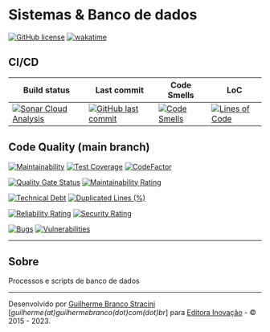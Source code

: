 # Sistemas & Banco de dados

[![GitHub license](https://img.shields.io/github/license/InovacaoMediaBrasil/SistemasEBancoDeDados)](https://github.com/InovacaoMediaBrasil/SistemasEBancoDeDados)
[![wakatime](https://wakatime.com/badge/github/InovacaoMediaBrasil/SistemasEBancoDeDados.svg)](https://wakatime.com/badge/github/InovacaoMediaBrasil/SistemasEBancoDeDados)

## CI/CD

| Build status | Last commit | Code Smells | LoC | 
|--------------|-------------|-------------|-----|
| [![Sonar Cloud Analysis](https://github.com/InovacaoMediaBrasil/SistemasEBancoDeDados/actions/workflows/sonarcloud.yml/badge.svg)](https://github.com/InovacaoMediaBrasil/SistemasEBancoDeDados/actions/workflows/sonarcloud.yml) | [![GitHub last commit](https://img.shields.io/github/last-commit/InovacaoMediaBrasil/SistemasEBancoDeDados/main)](https://github.com/InovacaoMediaBrasil/SistemasEBancoDeDados) | [![Code Smells](https://sonarcloud.io/api/project_badges/measure?project=InovacaoMediaBrasil_SistemasEBancoDeDados&metric=code_smells&branch=main)](https://sonarcloud.io/dashboard?id=InovacaoMediaBrasil_SistemasEBancoDeDados) | [![Lines of Code](https://sonarcloud.io/api/project_badges/measure?project=InovacaoMediaBrasil_SistemasEBancoDeDados&metric=ncloc&branch=main)](https://sonarcloud.io/dashboard?id=InovacaoMediaBrasil_SistemasEBancoDeDados) | 


## Code Quality (main branch)

[![Maintainability](https://api.codeclimate.com/v1/badges/6216e02766b0e116db54/maintainability)](https://codeclimate.com/github/InovacaoMediaBrasil/SistemasEBancoDeDados/maintainability)
[![Test Coverage](https://api.codeclimate.com/v1/badges/6216e02766b0e116db54/test_coverage)](https://codeclimate.com/github/InovacaoMediaBrasil/SistemasEBancoDeDados/test_coverage)
[![CodeFactor](https://www.codefactor.io/repository/github/inovacaomediabrasil/sistemasebancodedados/badge)](https://www.codefactor.io/repository/github/inovacaomediabrasil/sistemasebancodedados)

[![Quality Gate Status](https://sonarcloud.io/api/project_badges/measure?project=InovacaoMediaBrasil_SistemasEBancoDeDados&metric=alert_status)](https://sonarcloud.io/dashboard?id=InovacaoMediaBrasil_SistemasEBancoDeDados)
[![Maintainability Rating](https://sonarcloud.io/api/project_badges/measure?project=InovacaoMediaBrasil_SistemasEBancoDeDados&metric=sqale_rating)](https://sonarcloud.io/dashboard?id=InovacaoMediaBrasil_SistemasEBancoDeDados)

[![Technical Debt](https://sonarcloud.io/api/project_badges/measure?project=InovacaoMediaBrasil_SistemasEBancoDeDados&metric=sqale_index)](https://sonarcloud.io/dashboard?id=InovacaoMediaBrasil_SistemasEBancoDeDados)
[![Duplicated Lines (%)](https://sonarcloud.io/api/project_badges/measure?project=InovacaoMediaBrasil_SistemasEBancoDeDados&metric=duplicated_lines_density)](https://sonarcloud.io/dashboard?id=InovacaoMediaBrasil_SistemasEBancoDeDados)

[![Reliability Rating](https://sonarcloud.io/api/project_badges/measure?project=InovacaoMediaBrasil_SistemasEBancoDeDados&metric=reliability_rating)](https://sonarcloud.io/dashboard?id=InovacaoMediaBrasil_SistemasEBancoDeDados)
[![Security Rating](https://sonarcloud.io/api/project_badges/measure?project=InovacaoMediaBrasil_SistemasEBancoDeDados&metric=security_rating)](https://sonarcloud.io/dashboard?id=InovacaoMediaBrasil_SistemasEBancoDeDados)

[![Bugs](https://sonarcloud.io/api/project_badges/measure?project=InovacaoMediaBrasil_SistemasEBancoDeDados&metric=bugs)](https://sonarcloud.io/dashboard?id=InovacaoMediaBrasil_SistemasEBancoDeDados)
[![Vulnerabilities](https://sonarcloud.io/api/project_badges/measure?project=InovacaoMediaBrasil_SistemasEBancoDeDados&metric=vulnerabilities)](https://sonarcloud.io/dashboard?id=InovacaoMediaBrasil_SistemasEBancoDeDados)


---

## Sobre

Processos e scripts de banco de dados

---

Desenvolvido por [Guilherme Branco Stracini](https://www.guilhermebranco.com.br) [*guilherme(at)guilhermebranco(dot)com(dot)br*] para [Editora Inovação](https://www.editorainovacao.com.br) - © 2015 - 2023. 
